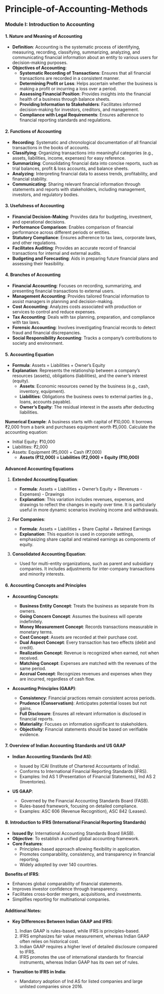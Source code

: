 # Principle-of-Accounting-Methods

### Module I: Introduction to Accounting

#### **1. Nature and Meaning of Accounting**

- **Definition**: Accounting is the systematic process of identifying, measuring, recording, classifying, summarizing, analyzing, and communicating financial information about an entity to various users for decision-making purposes.
- **Objectives of Accounting**:
  - **Systematic Recording of Transactions**: Ensures that all financial transactions are recorded in a consistent manner.
  - **Determining Profit or Loss**: Helps ascertain whether the business is making a profit or incurring a loss over a period.
  - **Assessing Financial Position**: Provides insights into the financial health of a business through balance sheets.
  - **Providing Information to Stakeholders**: Facilitates informed decision-making for investors, creditors, and management.
  - **Compliance with Legal Requirements**: Ensures adherence to financial reporting standards and regulations.

#### **2. Functions of Accounting**

- **Recording**: Systematic and chronological documentation of all financial transactions in the books of accounts.
- **Classifying**: Organizing transactions into meaningful categories (e.g., assets, liabilities, income, expenses) for easy reference.
- **Summarizing**: Consolidating financial data into concise reports, such as trial balances, profit & loss accounts, and balance sheets.
- **Analyzing**: Interpreting financial data to assess trends, profitability, and financial stability.
- **Communicating**: Sharing relevant financial information through statements and reports with stakeholders, including management, investors, and regulatory bodies.

#### **3. Usefulness of Accounting**

- **Financial Decision-Making**: Provides data for budgeting, investment, and operational decisions.
- **Performance Comparison**: Enables comparison of financial performance across different periods or entities.
- **Statutory Compliance**: Ensures adherence to tax laws, corporate laws, and other regulations.
- **Facilitates Auditing**: Provides an accurate record of financial transactions for internal and external audits.
- **Budgeting and Forecasting**: Aids in preparing future financial plans and assessing their feasibility.

#### **4. Branches of Accounting**

- **Financial Accounting**: Focuses on recording, summarizing, and presenting financial transactions to external users.
- **Management Accounting**: Provides tailored financial information to assist managers in planning and decision-making.
- **Cost Accounting**: Analyzes costs associated with production or services to control and reduce expenses.
- **Tax Accounting**: Deals with tax planning, preparation, and compliance with tax laws.
- **Forensic Accounting**: Involves investigating financial records to detect fraud and financial discrepancies.
- **Social Responsibility Accounting**: Tracks a company’s contributions to society and environment.

#### **5. Accounting Equation**

- **Formula**: Assets = Liabilities + Owner’s Equity
- **Explanation**: Represents the relationship between a company’s resources (assets), obligations (liabilities), and the owner’s interest (equity).
  - **Assets**: Economic resources owned by the business (e.g., cash, inventory, equipment).
  - **Liabilities**: Obligations the business owes to external parties (e.g., loans, accounts payable).
  - **Owner’s Equity**: The residual interest in the assets after deducting liabilities.

**Numerical Example**:
A business starts with capital of ₹10,000. It borrows ₹2,000 from a bank and purchases equipment worth ₹5,000. Calculate the accounting equation:

- Initial Equity: ₹10,000
- Liabilities: ₹2,000
- Assets: Equipment (₹5,000) + Cash (₹7,000)
  - **Assets (₹12,000) = Liabilities (₹2,000) + Equity (₹10,000)**

#### **Advanced Accounting Equations**

1. **Extended Accounting Equation**:

   - **Formula**:
     Assets = Liabilities + Owner’s Equity + (Revenues - Expenses) - Drawings
   - **Explanation**: This variation includes revenues, expenses, and drawings to reflect the changes in equity over time. It is particularly useful in more dynamic scenarios involving income and withdrawals.

2. **For Companies**:

   - **Formula**:
     Assets = Liabilities + Share Capital + Retained Earnings
   - **Explanation**: This equation is used in corporate settings, emphasizing share capital and retained earnings as components of equity.

3. **Consolidated Accounting Equation**:

   - Used for multi-entity organizations, such as parent and subsidiary companies. It includes adjustments for inter-company transactions and minority interests.

#### **6. Accounting Concepts and Principles**

- **Accounting Concepts**:

  - **Business Entity Concept**: Treats the business as separate from its owners.
  - **Going Concern Concept**: Assumes the business will operate indefinitely.
  - **Money Measurement Concept**: Records transactions measurable in monetary terms.
  - **Cost Concept**: Assets are recorded at their purchase cost.
  - **Dual Aspect Concept**: Every transaction has two effects (debit and credit).
  - **Realization Concept**: Revenue is recognized when earned, not when received.
  - **Matching Concept**: Expenses are matched with the revenues of the same period.
  - **Accrual Concept**: Recognizes revenues and expenses when they are incurred, regardless of cash flow.

- **Accounting Principles (GAAP)**:

  - **Consistency**: Financial practices remain consistent across periods.
  - **Prudence (Conservatism)**: Anticipates potential losses but not gains.
  - **Full Disclosure**: Ensures all relevant information is disclosed in financial reports.
  - **Materiality**: Focuses on information significant to stakeholders.
  - **Objectivity**: Financial statements should be based on verifiable evidence.

#### **7. Overview of Indian Accounting Standards and US GAAP**

- **Indian Accounting Standards (Ind AS)**:

  - Issued by ICAI (Institute of Chartered Accountants of India).
  - Conforms to International Financial Reporting Standards (IFRS).
  - Examples: Ind AS 1 (Presentation of Financial Statements), Ind AS 2 (Inventories).

- **US GAAP**:

  -  Governed by the Financial Accounting Standards Board (FASB).
  - Rules-based framework, focusing on detailed compliance.
  - Examples: ASC 606 (Revenue Recognition), ASC 842 (Leases).

#### **8. Introduction to IFRS (International Financial Reporting Standards)**

- **Issued By**: International Accounting Standards Board (IASB).
- **Objective**: To establish a unified global accounting framework.
- **Core Features**:
  - Principles-based approach allowing flexibility in application.
  - Promotes comparability, consistency, and transparency in financial reporting.
  - Widely adopted by over 140 countries.

**Benefits of IFRS**:

- Enhances global comparability of financial statements.
- Improves investor confidence through transparency.
- Facilitates cross-border mergers, acquisitions, and investments.
- Simplifies reporting for multinational companies.

#### **Additional Notes**:

- **Key Differences Between Indian GAAP and IFRS**:
  1. Indian GAAP is rules-based, while IFRS is principles-based.
  2. IFRS emphasizes fair value measurement, whereas Indian GAAP often relies on historical cost.
  3. Indian GAAP requires a higher level of detailed disclosure compared to IFRS.
  4. IFRS promotes the use of international standards for financial instruments, whereas Indian GAAP has its own set of rules.

- **Transition to IFRS in India**:
  - Mandatory adoption of Ind AS for listed companies and large unlisted companies since 2016.

